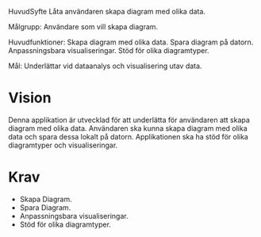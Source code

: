   HuvudSyfte
  Låta användaren skapa diagram med olika data.

  Målgrupp:
  Användare som vill skapa diagram.

  Huvudfunktioner:
  Skapa diagram med olika data.
  Spara diagram på datorn.
  Anpassningsbara visualiseringar.
  Stöd för olika diagramtyper.

  Mål: 
  Underlättar vid dataanalys och visualisering utav data.

# Vision
Denna applikation är utvecklad för att underlätta för användaren att skapa diagram med olika data. Användaren ska kunna skapa diagram med olika data och spara dessa lokalt på datorn. Applikationen ska ha stöd för olika diagramtyper och visualiseringar.

# Krav

- Skapa Diagram.
- Spara Diagram.
- Anpassningsbara visualiseringar.
- Stöd för olika diagramtyper.